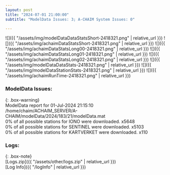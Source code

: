 ```yaml
---
layout: post
title: "2024-07-01 21:00:00"
subtitle: "ModelData Issues: 3; A-CHAIM System Issues: 0"

---
```


![]({{ "/assets/img/modelDataDataStatsShort-2418321.png" | relative_url }})
![]({{ "/assets/img/achaimDataStatsShort-2418321.png" | relative_url }})
![]({{ "/assets/img/achaimDataStatsLong00-2418321.png" | relative_url }})
![]({{ "/assets/img/achaimDataStatsLong01-2418321.png" | relative_url }})
![]({{ "/assets/img/achaimDataStatsLong02-2418321.png" | relative_url }})
![]({{ "/assets/img/modelDataDataStats-2418321.png" | relative_url }})
![]({{ "/assets/img/modelDataStationStats-2418321.png" | relative_url }})
![]({{ "/assets/img/achaimRunTime-2418321.png" | relative_url }})


### ModelData Issues:  
  
{: .box-warning}  
 ModelData report for 01-Jul-2024 21:15:10   
 /home/chaim/ACHAIM_SERVER/A-CHAIM/modelData/2024/183/21/modelData.mat   
 0% of all possible stations for IONO were downloaded. x5648   
 0% of all possible stations for SENTINEL were downloaded. x5103   
 0% of all possible stations for KARTVERKET were downloaded. x110   
  


### Logs:  
  
{: .box-note}  
[Logs.zip]({{ "/assets/other/logs.zip" | relative_url }})  
[Log Info]({{ "/logInfo" | relative_url }})  
